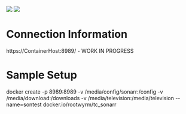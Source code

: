 [![](https://images.microbadger.com/badges/image/rootwyrm/tc_sonarr.svg)](https://microbadger.com/images/rootwyrm/tc_sonarr "Get your own image badge on microbadger.com") [![](https://images.microbadger.com/badges/version/rootwyrm/tc_sonarr.svg)](https://microbadger.com/images/rootwyrm/tc_sonarr "Get your own version badge on microbadger.com")

# Connection Information
https://ContainerHost:8989/ - WORK IN PROGRESS

# Sample Setup
docker create -p 8989:8989 -v /media/config/sonarr:/config -v /media/download:/downloads -v /media/television:/media/television --name=sontest docker.io/rootwyrm/tc_sonarr
